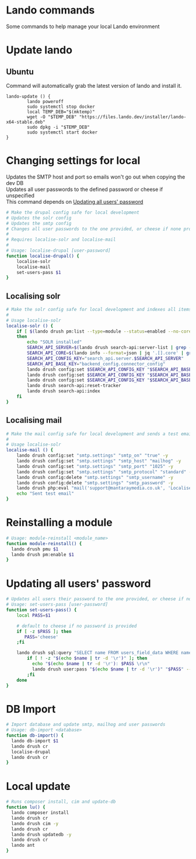 # Lando commands
Some commands to help manage your local Lando environment

# Update lando
## Ubuntu
Command will automatically grab the latest version of lando and install it.

```
lando-update () {
        lando poweroff
        sudo systemctl stop docker
        local TEMP_DEB="$(mktemp)" 
        wget -O "$TEMP_DEB" "https://files.lando.dev/installer/lando-x64-stable.deb"
        sudo dpkg -i "$TEMP_DEB"
        sudo systemctl start docker
}
```

# Changing settings for local
Updates the SMTP host and port so emails won't go out when copying the dev DB  
Updates all user passwords to the defined password or cheese if unspecified  
This command depends on [Updating all users' password](https://github.com/MantaRayMedia/gists/blob/master/Lando/Commands.md#updating-all-users-password)

```bash
# Make the drupal config safe for local development
# Updates the solr config
# Updates the smtp config
# Changes all user passwords to the one provided, or cheese if none provided
#
# Requires localise-solr and localise-mail
#
# Usage: localise-drupal [user-password]
function localise-drupal() {
    localise-solr 
    localise-mail
    set-users-pass $1
}
```

## Localising solr

```bash
# Make the solr config safe for local development and indexes all items
#
# Usage localise-solr
localise-solr () {
	if [ $(lando drush pm:list --type=module --status=enabled --no-core --fields=name | grep "search_api" | wc -l) -ne 0 ]
	then
		echo "SOLR installed"
		SEARCH_API_SERVER=$(lando drush search-api:server-list | grep -i "solr" | awk '{print $1;}') 
		SEARCH_API_CORE=$(lando info --format=json | jq '.[].core' | grep -v "null" | tr -d '"') 
		SEARCH_API_CONFIG_KEY="search_api.server.$SEARCH_API_SERVER" 
		SEARCH_API_BASE_KEY="backend_config.connector_config" 
		lando drush config:set $SEARCH_API_CONFIG_KEY "$SEARCH_API_BASE_KEY.host" "search" -y
		lando drush config:set $SEARCH_API_CONFIG_KEY "$SEARCH_API_BASE_KEY.core" $SEARCH_API_CORE -y
		lando drush config:set $SEARCH_API_CONFIG_KEY "$SEARCH_API_BASE_KEY.path" "/" -y
		lando drush search-api:reset-tracker
		lando drush search-api:index
	fi
}
```

## Localising mail

```bash
# Make the mail config safe for local development and sends a test email
#
# Usage localise-solr
localise-mail () {
	lando drush config:set "smtp.settings" "smtp_on" "true" -y
	lando drush config:set "smtp.settings" "smtp_host" "mailhog" -y
	lando drush config:set "smtp.settings" "smtp_port" "1025" -y
	lando drush config:set "smtp.settings" "smtp_protocol" "standard" -y
	lando drush config:delete "smtp.settings" "smtp_username" -y
	lando drush config:delete "smtp.settings" "smtp_password" -y
	lando drush php:eval "mail('support@mantaraymedia.co.uk', 'Localised email settings', 'Hello mailhog :)', 'From: support@mantaraymedia.co.uk');"
	echo "Sent test email"
}
```

# Reinstalling a module
```bash
# Usage: module-reinstall <module_name>
function module-reinstall() {
  lando drush pmu $1 
  lando drush pm:enable $1
}
```

# Updating all users' password
```bash
# Updates all users their password to the one provided, or cheese if none provided
# Usage: set-users-pass [user-password]
function set-users-pass() {
    local PASS=$1

    # default to cheese if no password is provided
    if [ -z $PASS ]; then
       PASS='cheese'
    ;fi

    lando drush sql:query "SELECT name FROM users_field_data WHERE name != ''" | while read name; do
        if [ ! -z "$(echo $name | tr -d '\r')" ]; then
          echo "$(echo $name | tr -d '\r'): $PASS \r\n"
          lando drush user:pass "$(echo $name | tr -d '\r')" "$PASS" --quiet < /dev/null &> /dev/null
        ;fi
    done
}

```

# DB Import 
```bash
# Import database and update smtp, mailhog and user passwords
# Usage: db-import <database>
function db-import() {
  lando db-import $1
  lando drush cr 
  localise-drupal
  lando drush cr
}
```

# Local update
```bash
# Runs composer install, cim and update-db
function lu() {
  lando composer install
  lando drush cr
  lando drush cim -y
  lando drush cr
  lando drush updatedb -y
  lando drush cr
  lando ant
}
```
